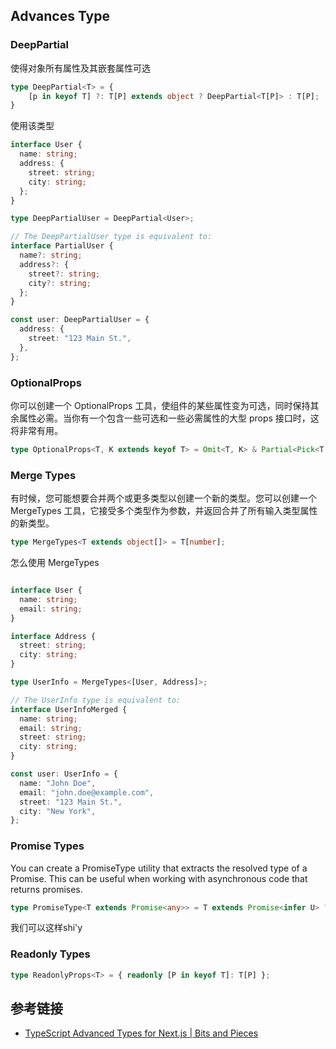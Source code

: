
## Advances Type

### DeepPartial

使得对象所有属性及其嵌套属性可选

```ts
type DeepPartial<T> = {
	[p in keyof T] ?: T[P] extends object ? DeepPartial<T[P]> : T[P];
}
```

使用该类型
```ts
interface User {
  name: string;
  address: {
    street: string;
    city: string;
  };
}

type DeepPartialUser = DeepPartial<User>;

// The DeepPartialUser type is equivalent to:
interface PartialUser {
  name?: string;
  address?: {
    street?: string;
    city?: string;
  };
}

const user: DeepPartialUser = {
  address: {
    street: "123 Main St.",
  },
};
```


### OptionalProps

你可以创建一个 OptionalProps 工具，使组件的某些属性变为可选，同时保持其余属性必需。当你有一个包含一些可选和一些必需属性的大型 props 接口时，这将非常有用。

```ts
type OptionalProps<T, K extends keyof T> = Omit<T, K> & Partial<Pick<T, K>>;
```


### Merge Types

有时候，您可能想要合并两个或更多类型以创建一个新的类型。您可以创建一个 MergeTypes 工具，它接受多个类型作为参数，并返回合并了所有输入类型属性的新类型。

```ts
type MergeTypes<T extends object[]> = T[number];
```

怎么使用 MergeTypes

```ts

interface User {
  name: string;
  email: string;
}

interface Address {
  street: string;
  city: string;
}

type UserInfo = MergeTypes<[User, Address]>;

// The UserInfo type is equivalent to:
interface UserInfoMerged {
  name: string;
  email: string;
  street: string;
  city: string;
}

const user: UserInfo = {
  name: "John Doe",
  email: "john.doe@example.com",
  street: "123 Main St.",
  city: "New York",
};

```


###  Promise Types

You can create a PromiseType utility that extracts the resolved type of a Promise. This can be useful when working with asynchronous code that returns promises.

```ts
type PromiseType<T extends Promise<any>> = T extends Promise<infer U> ? U : never;

```

我们可以这样shi'y


### Readonly Types

```ts
type ReadonlyProps<T> = { readonly [P in keyof T]: T[P] };
```


## 参考链接

- [TypeScript Advanced Types for Next.js | Bits and Pieces](https://blog.bitsrc.io/typescript-advanced-types-for-next-js-examples-and-best-practices-in-2023-a3a3946a353e)
